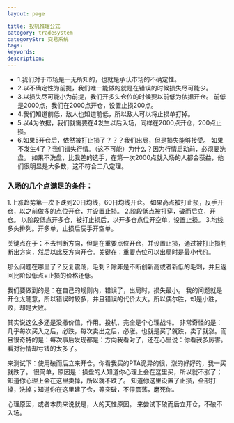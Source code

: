 ```yaml
---
layout: page

title: 投机推理公式
category: tradesystem
categoryStr: 交易系统
tags: 
keywords: 
description: 
---
```



* 1.我们对于市场是一无所知的，也就是承认市场的不确定性。
* 2.以不确定性为前提，我们唯一能做的就是在错误的时候损失尽可能少。
* 3.以损失尽可能小为前提，我们开多头仓位的时候要以前低为依据开仓。
前低是2000点，我们在2000点开仓，设置止损200点。
* 4.我们知道前低，敌人也知道前低，所以敌人可以将止损单打掉。
* 5.以4为依据，我们就需要在4发生以后入场，同样在2000点开仓，200点止损。
* 6.如果5开仓后，依然被打止损了？？？我们出局，但是损失能够接受。
如果不发生4了？我们错失行情。（这不可能）为什么？因为行情启动前，必须要洗盘。
如果不洗盘，比我差的选手，在第一次2000点就入场的人都会获益，他们很明显是大多数，这不符合二八定理。


### 入场的几个点满足的条件：
1.上涨趋势第一次下跌到20日均线，60日均线开仓。
如果高点被打止损，反手开仓，以之前做多的点位开仓，并设置止损。
2.阶段低点被打穿，破而后立，开仓。
以阶段低点开多仓，被打止损后，以开多仓点位开空单，设置止损。
3.均线多头排列。开多单，止损后反手开空单。

关键点在于：不去判断方向，但是在重要点位开仓，并设置止损，通过被打止损判断出方向，然后以此反方向开仓。关键在：重要点位可以出局时是最小代价。

那么问题在哪里了？反复震荡，毛刺？除非是不断创新高或者新低的毛刺，并且返回比阶段低点+止损的价格还低。

我们要做到的是：在自己的规则内，错误了，出局时，损失最小。
我的问题就是开仓太随意，所以错误时较多，并且错误的代价太大。所以偶尔胜，却是小胜，败，却是大败。

其实说这么多还是没撒价值，作用。投机，完全是个心理战斗。
非常奇怪的是：几乎每次买入之后，必跌，每次卖出之后，必涨。也就是买了就跌，卖了就涨。而且很奇特的是：每次事后发现都是：方向我看对了，还在心里说：你看我多厉害。
看对行情却亏钱的太多了。

来测试下：使用破而后立来开仓。你看我买的PTA诡异的很，涨的好好的，我一买就跌了。
很简单，原因是：操盘的人知道你心理上会在这里买，所以就不涨了；知道你心理上会在这里卖掉，所以就不跌了。
知道你这里设置了止损，全部打掉，洗掉；知道你在这里建了仓，等突破，不停震荡，磨死你。

心理原因，或者本质来说就是，人的天性原因。
来尝试下破而后立开仓，不破不入场。



